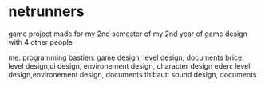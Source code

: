 # netrunners
game project made for my 2nd semester of my 2nd year of game design with 4 other people

me: programming
bastien: game design, level design, documents
brice: level design,ui design, environement design, character design
eden: level design,environement design, documents
thibaut: sound design, documents
